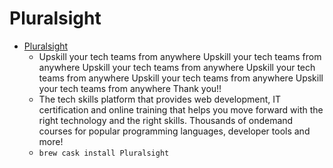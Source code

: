 # Pluralsight
- [Pluralsight](https://www.pluralsight.com/)
  -  Upskill your tech teams from anywhere Upskill your tech teams from anywhere Upskill your tech teams from anywhere Upskill your tech teams from anywhere Upskill your tech teams from anywhere Upskill your tech teams from anywhere Thank you!!
  - The tech skills platform that provides web development, IT certification and online training that helps you move forward with the right technology and the right skills. Thousands of ondemand courses for popular programming languages, developer tools and more!
  - `brew cask install Pluralsight`
